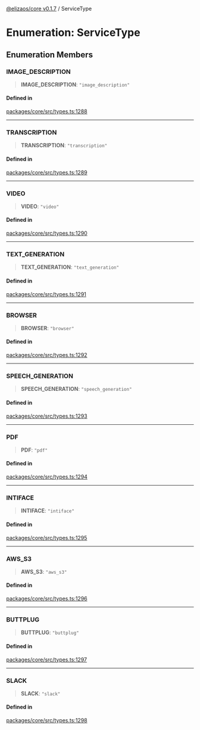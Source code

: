 [@elizaos/core v0.1.7](../index.md) / ServiceType

# Enumeration: ServiceType

## Enumeration Members

### IMAGE\_DESCRIPTION

> **IMAGE\_DESCRIPTION**: `"image_description"`

#### Defined in

[packages/core/src/types.ts:1288](https://github.com/bbopar/eliza/blob/main/packages/core/src/types.ts#L1288)

***

### TRANSCRIPTION

> **TRANSCRIPTION**: `"transcription"`

#### Defined in

[packages/core/src/types.ts:1289](https://github.com/bbopar/eliza/blob/main/packages/core/src/types.ts#L1289)

***

### VIDEO

> **VIDEO**: `"video"`

#### Defined in

[packages/core/src/types.ts:1290](https://github.com/bbopar/eliza/blob/main/packages/core/src/types.ts#L1290)

***

### TEXT\_GENERATION

> **TEXT\_GENERATION**: `"text_generation"`

#### Defined in

[packages/core/src/types.ts:1291](https://github.com/bbopar/eliza/blob/main/packages/core/src/types.ts#L1291)

***

### BROWSER

> **BROWSER**: `"browser"`

#### Defined in

[packages/core/src/types.ts:1292](https://github.com/bbopar/eliza/blob/main/packages/core/src/types.ts#L1292)

***

### SPEECH\_GENERATION

> **SPEECH\_GENERATION**: `"speech_generation"`

#### Defined in

[packages/core/src/types.ts:1293](https://github.com/bbopar/eliza/blob/main/packages/core/src/types.ts#L1293)

***

### PDF

> **PDF**: `"pdf"`

#### Defined in

[packages/core/src/types.ts:1294](https://github.com/bbopar/eliza/blob/main/packages/core/src/types.ts#L1294)

***

### INTIFACE

> **INTIFACE**: `"intiface"`

#### Defined in

[packages/core/src/types.ts:1295](https://github.com/bbopar/eliza/blob/main/packages/core/src/types.ts#L1295)

***

### AWS\_S3

> **AWS\_S3**: `"aws_s3"`

#### Defined in

[packages/core/src/types.ts:1296](https://github.com/bbopar/eliza/blob/main/packages/core/src/types.ts#L1296)

***

### BUTTPLUG

> **BUTTPLUG**: `"buttplug"`

#### Defined in

[packages/core/src/types.ts:1297](https://github.com/bbopar/eliza/blob/main/packages/core/src/types.ts#L1297)

***

### SLACK

> **SLACK**: `"slack"`

#### Defined in

[packages/core/src/types.ts:1298](https://github.com/bbopar/eliza/blob/main/packages/core/src/types.ts#L1298)
